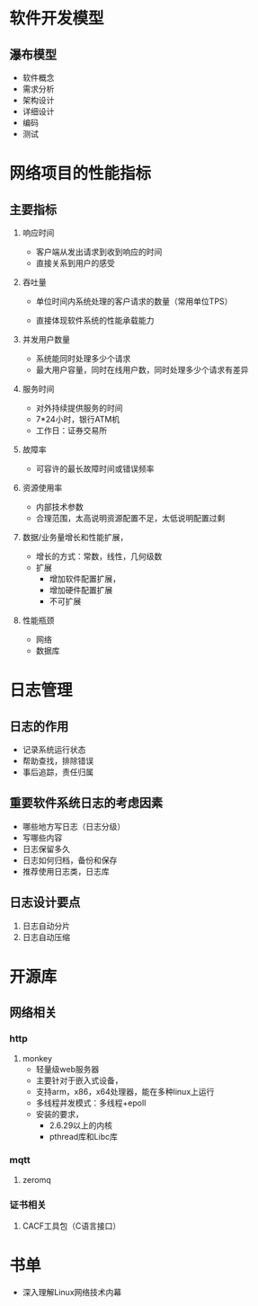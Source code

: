 # 软件开发模型

## 瀑布模型

- 软件概念
- 需求分析
- 架构设计
- 详细设计
- 编码
- 测试

# 网络项目的性能指标

## 主要指标

1. 响应时间

   - 客户端从发出请求到收到响应的时间
   - 直接关系到用户的感受

2. 吞吐量

   - 单位时间内系统处理的客户请求的数量（常用单位TPS）

   - 直接体现软件系统的性能承载能力

3. 并发用户数量

   - 系统能同时处理多少个请求
   - 最大用户容量，同时在线用户数，同时处理多少个请求有差异

4. 服务时间

   - 对外持续提供服务的时间
   - 7*24小时，银行ATM机
   - 工作日：证券交易所

5. 故障率

   - 可容许的最长故障时间或错误频率

6. 资源使用率

   - 内部技术参数
   - 合理范围，太高说明资源配置不足，太低说明配置过剩

7. 数据/业务量增长和性能扩展，

   - 增长的方式：常数，线性，几何级数
   - 扩展
     - 增加软件配置扩展，
     - 增加硬件配置扩展
     - 不可扩展

8. 性能瓶颈

   - 网络
   - 数据库

# 日志管理

## 日志的作用

- 记录系统运行状态
- 帮助查找，排除错误
- 事后追踪，责任归属

## 重要软件系统日志的考虑因素

- 哪些地方写日志（日志分级）
- 写哪些内容
- 日志保留多久
- 日志如何归档，备份和保存
- 推荐使用日志类，日志库

## 日志设计要点

1. 日志自动分片
2. 日志自动压缩

# 开源库

## 网络相关

### http

1. monkey
   - 轻量级web服务器
   - 主要针对于嵌入式设备，
   - 支持arm，x86，x64处理器，能在多种linux上运行
   - 多线程并发模式：多线程+epoll
   - 安装的要求，
     - 2.6.29以上的内核
     - pthread库和Libc库

### mqtt

1. zeromq

### 证书相关

1. CACF工具包（C语言接口）



# 书单

- 深入理解Linux网络技术内幕


